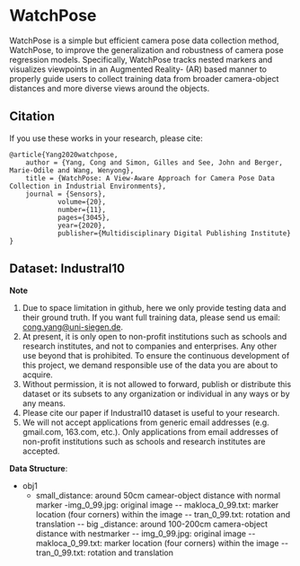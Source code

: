# WatchPose

WatchPose is a simple but efficient camera pose data collection method, WatchPose, to improve the generalization and robustness of camera pose regression models. Specifically, WatchPose tracks nested markers and visualizes viewpoints in an Augmented Reality- (AR) based manner to properly guide users to collect training data from broader camera-object distances and more diverse views around the objects.

## Citation

If you use these works in your research, please cite:

	@article{Yang2020watchpose,
		author = {Yang, Cong and Simon, Gilles and See, John and Berger, Marie-Odile and Wang, Wenyong},
		title = {WatchPose: A View-Aware Approach for Camera Pose Data Collection in Industrial Environments},
		journal = {Sensors},
                volume={20},
                number={11},
                pages={3045},
                year={2020},
                publisher={Multidisciplinary Digital Publishing Institute}
	}

## Dataset: Industral10
**Note**
1. Due to space limitation in github, here we only provide testing data and their ground truth. If you want full training data, please send us email: cong.yang@uni-siegen.de.
2. At present, it is only open to non-profit institutions such as schools and research institutes, and not to companies and enterprises. Any other use beyond that is prohibited. To ensure the continuous development of this project, we demand responsible use of the data you are about to acquire.
3. Without permission, it is not allowed to forward, publish or distribute this dataset or its subsets to any organization or individual in any ways or by any means.
4. Please cite our paper if Industral10 dataset is useful to your research.
5. We will not accept applications from generic email addresses (e.g. gmail.com, 163.com, etc.). Only applications from email addresses of non-profit institutions such as schools and research institutes are accepted.

**Data Structure**:

- obj1
   - small_distance: around 50cm camear-object distance with normal marker
   -img_0_99.jpg: original image
      -- makloca_0_99.txt: marker location (four corners) within the image
      -- tran_0_99.txt: rotation and translation
   -- big _distance: around 100-200cm camera-object distance with nestmarker
      -- img_0_99.jpg: original image
      -- makloca_0_99.txt: marker location (four corners) within the image
      -- tran_0_99.txt: rotation and translation
